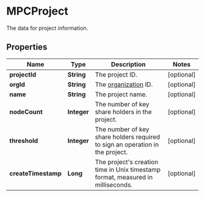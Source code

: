 

# MPCProject

The data for project information.

## Properties

| Name | Type | Description | Notes |
|------------ | ------------- | ------------- | -------------|
|**projectId** | **String** | The project ID. |  [optional] |
|**orgId** | **String** | The [organization](https://manuals.cobo.com/en/portal/organization/introduction) ID. |  [optional] |
|**name** | **String** | The project name. |  [optional] |
|**nodeCount** | **Integer** | The number of key share holders in the project. |  [optional] |
|**threshold** | **Integer** | The number of key share holders required to sign an operation in the project. |  [optional] |
|**createTimestamp** | **Long** | The project&#39;s creation time in Unix timestamp format, measured in milliseconds. |  [optional] |



